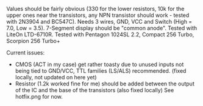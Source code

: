 Values should be fairly obvious (330 for the lower resistors, 10k for the upper ones near the transistors, any NPN transistor should work - tested with 2N3904 and BC547C).
Needs 3 wires, GND, VCC and Switch (High = 7.0, Low = 3.5).
7-Segment display should be "common anode". Tested with LiteOn LTD-6710R.
Tested with Pentagon 1024SL 2.2, Compact 256 Turbo, Scorpion 256 Turbo+

Current issues: 
- CMOS (ACT in my case) get rather toasty due to unused inputs not being tied to GND/VCC, TTL families (LS/ALS) recommended. (fixed locally, not updated on here yet)
- Resistor (1.2k worked fine for me) should be added between the output of the IC and the base of the transistors (also fixed locally) See hotfix.png for now.
